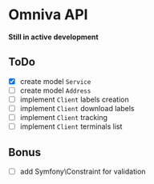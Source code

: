 # Omniva API

**Still in active development**

## ToDo

- [x] create model `Service`
- [ ] create model `Address`
- [ ] implement `Client` labels creation
- [ ] implement `Client` download labels
- [ ] implement `Client` tracking
- [ ] implement `Client` terminals list

## Bonus
- [ ] add Symfony\Constraint for validation
